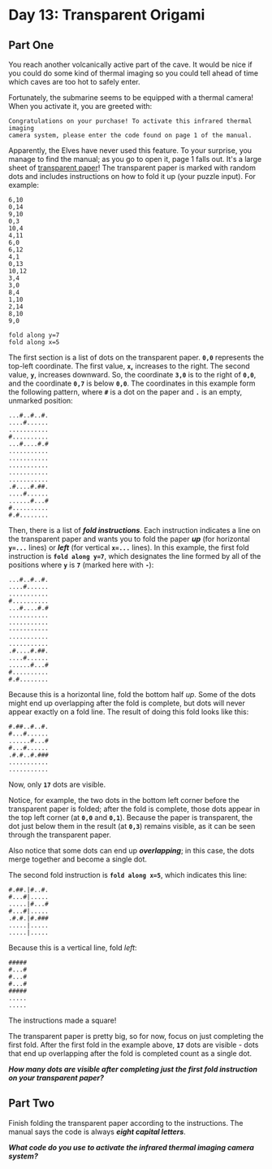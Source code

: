 # Day 13: Transparent Origami

## Part One

You reach another volcanically active part of the cave. It would be nice if you could do some kind of thermal imaging so you could tell ahead of time which caves are too hot to safely enter.

Fortunately, the submarine seems to be equipped with a thermal camera! When you activate it, you are greeted with:

```
Congratulations on your purchase! To activate this infrared thermal imaging
camera system, please enter the code found on page 1 of the manual.

```

Apparently, the Elves have never used this feature. To your surprise, you manage to find the manual; as you go to open it, page 1 falls out. It's a large sheet of [transparent paper](<https://en.wikipedia.org/wiki/Transparency_(projection)>)! The transparent paper is marked with random dots and includes instructions on how to fold it up (your puzzle input). For example:

```
6,10
0,14
9,10
0,3
10,4
4,11
6,0
6,12
4,1
0,13
10,12
3,4
3,0
8,4
1,10
2,14
8,10
9,0

fold along y=7
fold along x=5

```

The first section is a list of dots on the transparent paper. **`0,0`** represents the top-left coordinate. The first value, **`x`,** increases to the right. The second value, **`y`**, increases downward. So, the coordinate **`3,0`** is to the right of **`0,0`**, and the coordinate **`0,7`** is below **`0,0`**. The coordinates in this example form the following pattern, where **`#`** is a dot on the paper and **`.`** is an empty, unmarked position:

```
...#..#..#.
....#......
...........
#..........
...#....#.#
...........
...........
...........
...........
...........
.#....#.##.
....#......
......#...#
#..........
#.#........

```

Then, there is a list of **_fold instructions_**. Each instruction indicates a line on the transparent paper and wants you to fold the paper **_up_** (for horizontal **`y=...`** lines) or **_left_** (for vertical **`x=...`** lines). In this example, the first fold instruction is **`fold along y=7`**, which designates the line formed by all of the positions where **`y`** is **`7`** (marked here with **`-`**):

```
...#..#..#.
....#......
...........
#..........
...#....#.#
...........
...........
-----------
...........
...........
.#....#.##.
....#......
......#...#
#..........
#.#........

```

Because this is a horizontal line, fold the bottom half _up_. Some of the dots might end up overlapping after the fold is complete, but dots will never appear exactly on a fold line. The result of doing this fold looks like this:

```
#.##..#..#.
#...#......
......#...#
#...#......
.#.#..#.###
...........
...........

```

Now, only **`17`** dots are visible.

Notice, for example, the two dots in the bottom left corner before the transparent paper is folded; after the fold is complete, those dots appear in the top left corner (at **`0,0`** and **`0,1`**). Because the paper is transparent, the dot just below them in the result (at **`0,3`**) remains visible, as it can be seen through the transparent paper.

Also notice that some dots can end up **_overlapping_**; in this case, the dots merge together and become a single dot.

The second fold instruction is **`fold along x=5`**, which indicates this line:

```
#.##.|#..#.
#...#|.....
.....|#...#
#...#|.....
.#.#.|#.###
.....|.....
.....|.....

```

Because this is a vertical line, fold _left_:

```
#####
#...#
#...#
#...#
#####
.....
.....

```

The instructions made a square!

The transparent paper is pretty big, so for now, focus on just completing the first fold. After the first fold in the example above, **`17`** dots are visible - dots that end up overlapping after the fold is completed count as a single dot.

**_How many dots are visible after completing just the first fold instruction on your transparent paper?_**

## Part Two

Finish folding the transparent paper according to the instructions. The manual says the code is always **_eight capital letters_**.

**_What code do you use to activate the infrared thermal imaging camera system?_**
